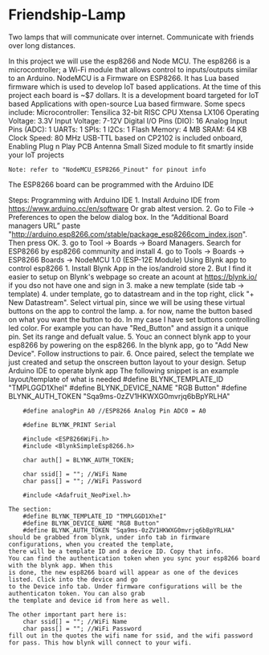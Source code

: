 # Friendship-Lamp
Two lamps that will communicate over internet. 
Communicate with friends over long distances.

In this project we will use the esp8266 and Node MCU. The esp8266 is a microcontroller; a Wi-Fi module that allows control to inputs/outputs similar to an Arduino. NodeMCU is a Firmware on ESP8266. It has Lua based firmware which is used to develop IoT based applications. 
At the time of this project each board is ~$7 dollars. It is a development board targeted for IoT based Applications with open-source Lua based firmware. Some specs include: 
    Microcontroller: Tensilica 32-bit RISC CPU Xtensa LX106
    Operating Voltage: 3.3V
    Input Voltage: 7-12V
    Digital I/O Pins (DIO): 16
    Analog Input Pins (ADC): 1
    UARTs: 1
    SPIs: 1
    I2Cs: 1
    Flash Memory: 4 MB
    SRAM: 64 KB
    Clock Speed: 80 MHz
    USB-TTL based on CP2102 is included onboard, Enabling Plug n Play
    PCB Antenna
    Small Sized module to fit smartly inside your IoT projects

	Note: refer to "NodeMCU_ESP8266_Pinout" for pinout info

The ESP8266 board can be programmed with the Arduino IDE 

Steps:
Programming with Arduino IDE
	1. Install Arduino IDE  from https://www.arduino.cc/en/software Or grab altest version.
	2. Go to File -> Preferences to open the below dialog box. In the “Additional Board managers URL” paste "http://arduino.esp8266.com/stable/package_esp8266com_index.json". Then press OK.
	3. go to Tool -> Boards -> Board Managers. Search for ESP8266 by esp8266 community and install
	4. go to Tools -> Boards -> ESP8266 Boards -> NodeMCU 1.0 (ESP-12E Module)
Using Blynk app to control esp8266
	1. Install Blynk App in the ios/android store
	2. But I find it easier to setup on Blynk's webpage so create an acount at https://blynk.io/ if you dso not have one and sign in
	3. make a new template (side tab -> template)
	4. under template, go to datastream and in the top right, click "+ New Datastream". Select virtual pin, since we will be using these virtual buttons on the app to control the lamp.
		a. for now, name the button based on what you want the button to do. In my case I have set buttons controlling led color. For example you can have "Red_Button" and assign it a unique pin. Set its range and defualt value. 
	5. Youc an connect blynk app to your esp8266 by powering on the esp8266. In the blynk app, go to "Add New Device". Follow instructions to pair.
	6. Once paired, select the template we just created and setup the onscreen button layout to your design. 
Setup Arduino IDE to operate blynk app
	The following snippet is an example layout/template of what is needed
		#define BLYNK_TEMPLATE_ID "TMPLGGD1XheI"
		#define BLYNK_DEVICE_NAME "RGB Button"
		#define BLYNK_AUTH_TOKEN "Sqa9ms-0zZV1HKWXG0mvrjq6bBpYRLHA"

		#define analogPin A0 //ESP8266 Analog Pin ADC0 = A0

		#define BLYNK_PRINT Serial

		#include <ESP8266WiFi.h>
		#include <BlynkSimpleEsp8266.h>

		char auth[] = BLYNK_AUTH_TOKEN;

		char ssid[] = ""; //WiFi Name
		char pass[] = ""; //WiFi Password

		#include <Adafruit_NeoPixel.h>
		
	The section:
		#define BLYNK_TEMPLATE_ID "TMPLGGD1XheI"
		#define BLYNK_DEVICE_NAME "RGB Button"
		#define BLYNK_AUTH_TOKEN "Sqa9ms-0zZV1HKWXG0mvrjq6bBpYRLHA"
	should be grabbed from blynk, under info tab in firmware configurations, when you created the template, 
	there will be a template ID and a device ID. Copy that info. 
	You can find the authentication token when you sync your esp8266 board with the blynk app. When this
	is done, the new esp8266 board will appear as one of the devices listed. Click into the device and go
	to the Device info tab. Under firmware configurations will be the authenticaton token. You can also grab
	the template and device id from here as well.
	
	The other important part here is:
		char ssid[] = ""; //WiFi Name
		char pass[] = ""; //WiFi Password
	fill out in the quotes the wifi name for ssid, and the wifi password for pass. This how blynk will connect to your wifi.